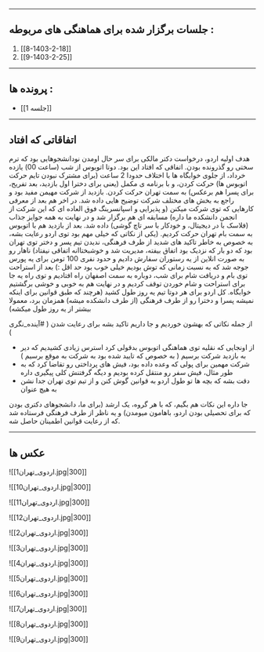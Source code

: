 

---
## جلسات برگزار شده برای هماهنگی های مربوطه :

1. [[8-1403-2-18]]
2. [[9-1403-2-25]]


---
## پرونده ها :

* [[جلسه 1]]


---
## اتفاقاتی که افتاد
هدف اولیه اردو، درخواست دکتر مالکی برای سر حال اومدن نودانشجوهایی بود که ترم سختی رو گذرونده بودن.
اتفاقی که افتاد این بود.
دوتا اتوبوس از شب (ساعت 00) یازده خرداد، از جلوی خوابگاه ها با اختلاف حدودا 2 ساعت (برای مشترک نبودن تایم حرکت اتوبوس ها) حرکت کردن، و با برنامه ی مکمل (یعنی برای دخترا اول بازدید، بعد تفریح، برای پسرا هم برعکس) به سمت تهران حرکت کردن.
بازدید از شرکت مهیمن مفید بود و راجع به بخش های مختلف شرکت توضیح هایی داده شد. در اخر هم بعد از معرفی کارهایی که توی شرکت میکنن (و پذیرایی و اسپانسرینگ فوق العاده ای که این شرکت از انجمن دانشکده ما داره) مسابقه ای هم برگزار شد و در نهایت به همه جوایز جذاب (فلاسک با در دیجیتال، و خودکار با سر تاچ گوشی) داده شد.
بعد از بازدید هم با اتوبوس به سمت بام تهران حرکت کردیم. (یکی از نکاتی که خیلی مهم بود توی اردو رعایت بشه، به خصوص به خاطر تاکید های شدید از طرف فرهنگی، ندیدن تیم پسر و دختر توی تهران بود که دو بار که نزدیک بود اتفاق بیفته، مدیریت شد و خوشبختاانه اتفاقی نیفتاد)
ناهار رو به صورت انلاین از یه رستوران سفارش دادیم و حدود نفری 100 تومن برای یه پورس جوجه شد که به نسبت زمانی که توش بودیم خیلی خوب بود حد اقل :) 
بعد از استراحت توی بام و دریافت شام برای شب، دوباره به سمت اصفهان راه افتادیم و توی راه یه جا برای استراحت و شام خوردن توقف کردیم و در نهایت هم به خوبی و خوشی برگشتیم خوابگاه.
کل اردو برای هر دوتا تیم یه روز طول کشید (هرچند که طبق قوانین برای اینکه نمیشه پسرا و دخترا رو از طرف فرهنگی (از طرف دانشکده میشه) همزمان برد، معمولا بیشتر از یه روز طول میکشه)

از جمله نکاتی که بهشون خوردیم و جا داریم تاکید بشه برای رعایت شدن ( #آینده_نگری  )
* از اونجایی که نقلیه توی هماهنگی اتوبوس بدقولی کرد استرس زیادی کشیدیم که دیر به بازدید شرکت برسیم ( به خصوص که تایید شده بود به شرکت به موقع برسیم )
* شرکت مهمین برای پولی که وعده داده بود، فیش های پرداختی رو تقاضا کرد که به طور مثال، فیش سفر رو منتقل کرده بودیم و دیگه گرفتنش کلی پیگیری داره
* دقت بشه که بچه ها تو طول اردو به قوانین گوش کنن و از تیم توی تهران جدا نشن به هیچ عنوان

جا داره این نکات هم بگیم، که با هر گروه، یک ارشد (برای ما، دانشجوهای دکتری بودن که برای تحصیلی بودن اردو، باهامون میومدن) و یه ناظر از طرف فرهنگی فرستاده شد که از رعایت قوانین اطمینان حاصل شه.



---
## عکس ها

![[اردوی_تهران1.jpg|300]]

![[اردوی_تهران10.jpg|300]]

![[اردوی_تهران11.jpg|300]]

![[اردوی_تهران12.jpg|300]]

![[اردوی_تهران2.jpg|300]]

![[اردوی_تهران3.jpg|300]]

![[اردوی_تهران4.jpg|300]]

![[اردوی_تهران5.jpg|300]]

![[اردوی_تهران6.jpg|300]]

![[اردوی_تهران7.jpg|300]]

![[اردوی_تهران8.jpg|300]]

![[اردوی_تهران9.jpg|300]]
